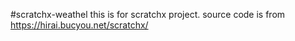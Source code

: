 #scratchx-weathel
this is for scratchx project.
source code is from https://hirai.bucyou.net/scratchx/ 
